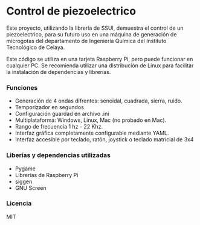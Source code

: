 # Control de piezoelectrico #

Este proyecto, utilizando la librería de SSUI, demuestra el control de un piezoelectrico, para su futuro uso en una máquina de generación de microgotas del departamento de Ingeniería Química del Instituto Tecnológico de Celaya.

Este código se utiliza en una tarjeta Raspberry Pi, pero puede funcionar en cualquier PC. Se recomienda utilizar una distribución de Linux para facilitar la instalación de dependencias y librerías.

### Funciones ###

* Generación de 4 ondas difrentes: senoidal, cuadrada, sierra, ruido.
* Temporizador en segundos
* Configuración guardad en archivo .ini
* Multiplataforma: Windows, Linux, Mac (no probado en Mac).
* Rango de frecuencia 1 hz - 22 Khz.
* Interfaz gráfica completamente configurable mediante YAML.
* Interfaz accesible por teclado, ratón, joystick o teclado matricial de 3x4

### Liberías y dependencias utilizadas ###

* Pygame
* Librerías de Raspberry Pi
* siggen
* GNU Screen

### Licencia ###

MIT
